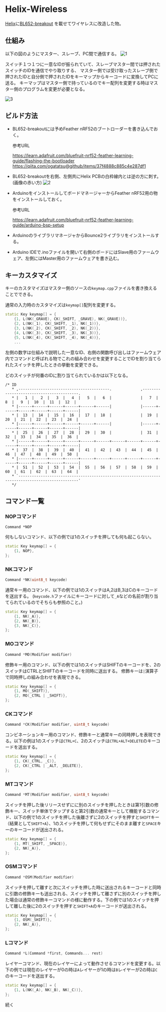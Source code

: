 # Helix-Wireless

[Helix](https://github.com/MakotoKurauchi/helix)に[BL652-breakout](https://github.com/ogatatsu/BL652-breakout)
を載せてワイヤレスに改造した物。

## 仕組み
以下の図のようにマスター、スレーブ、PC間で通信する。
![1](./images/1.jpg)

スイッチ１つ１つに一意なIDが振られていて、スレーブマスター間では押されたスイッチのIDを通信でやり取りする、
マスター側では受け取ったスレーブ側で押されたIDと自分側で押されたIDをキーマップからキーコードに変換してPCに送る。
キーマップはマスター側で持っているのでキー配列を変更する時はマスター側のプログラムを変更が必要となる。

![3](./images/3.jpg)

## ビルド方法
- BL652-breakoutには予めFeather nRF52のブートローダーを書き込んでおく。

  参考URL
  
  https://learn.adafruit.com/bluefruit-nrf52-feather-learning-guide/flashing-the-bootloader
  https://qiita.com/ogatatsu@github/items/37f4888c885c4e287df1

- BL652-breakoutを右側、左側共にHelix PCBの白枠線内とは逆の方に刺す。(画像の赤い方)
  ![2](./images/2.jpg)

- ArduinoをインストールしてボードマネージャーからFeather nRF52用の物をインストールしておく。

  参考URL

  https://learn.adafruit.com/bluefruit-nrf52-feather-learning-guide/arduino-bsp-setup

- ArduinoのライブラリマネージャからBounce2ライブラリをインストールする。
- Arduino IDEで.inoファイルを開いて右側のボードにはSlave用のファームウェア、左側にはMaster用のファームウェアを書き込む。

## キーカスタマイズ
キーのカスタマイズはマスター側のソースの`keymap.cpp`ファイルを書き換えることでできる。

通常の入力時のカスタマイズは`keymap[]`配列を変更する。

```c++
static Key keymap[] = {
    {1, L(NK(_GRAVE), CK(_SHIFT, _GRAVE), NK(_GRAVE))},
    {2, L(NK(_1), CK(_SHIFT, _1), NK(_1))},
    {3, L(NK(_2), CK(_SHIFT, _2), NK(_2))},
    {4, L(NK(_3), CK(_SHIFT, _3), NK(_3))},
    {5, L(NK(_4), CK(_SHIFT, _4), NK(_4))},
    ...
```

左側の数字は仕組みで説明した一意なID、右側の関数呼び出しはファームウェア内でコマンドと呼ばれる物でこれの組み合わせを変更することでIDを割り当てられたスイッチを押したときの挙動を変更できる。

どのスイッチが何番のIDに割り当てられているかは以下となる。

```
/* ID
   * ,-----------------------------------------.             ,-----------------------------------------.
   * |   1  |   2  |   3  |   4  |   5  |   6  |             |   7  |   8  |   9  |  10  |  11  |  12  |
   * |------+------+------+------+------+------|             |------+------+------+------+------+------|
   * |  13  |  14  |  15  |  16  |  17  |  18  |             |  19  |  20  |  21  |  22  |  23  |  24  |
   * |------+------+------+------+------+------|             |------+------+------+------+------+------|
   * |  25  |  26  |  27  |  28  |  29  |  30  |             |  31  |  32  |  33  |  34  |  35  |  36  |
   * |------+------+------+------+------+------+------+------+------+------+------+------+------+------|
   * |  37  |  38  |  39  |  40  |  41  |  42  |  43  |  44  |  45  |  46  |  47  |  48  |  49  |  50  |
   * |------+------+------+------+------+------+------+------+------+------+------+------+------+------|
   * |  51  |  52  |  53  |  54  |  55  |  56  |  57  |  58  |  59  |  60  |  61  |  62  |  63  |  64  |
   * `-------------------------------------------------------------------------------------------------'
   */
```

## コマンド一覧
### NOPコマンド
```
Command *NOP
```
何もしないコマンド、以下の例では1のスイッチを押しても何も起こらない。
```c++
static Key keymap[] = {
    {1, NOP},
};
```

### NKコマンド
```c++
Command *NK(uint8_t keycode)
```
通常キー用のコマンド、以下の例では1のスイッチはA,2はB,3はCのキーコードを送出する。
(`keycode.h`ファイルにキーコードに対して`_A`などの名前が割り当てられているのでそちらも参照のこと。)
```c++
static Key keymap[] = {
    {1, NK(_A)},
    {2, NK(_B)},
    {3, NK(_C)},
};
```

### MOコマンド
```c++
Command *MO(Modifier modifier)
```
修飾キー用のコマンド、以下の例では1のスイッチはSHIFTのキーコードを、2のスイッチはCTRLとSHIFTのキーコードを同時に送出する。
修飾キーは`|`演算子で同時押しの組み合わせを表現できる。
```c++
static Key keymap[] = {
    {1, MO(_SHIFT)},
    {2, MO(_CTRL | _SHIFT)},
};
```

### CKコマンド
```c++
Command *CK(Modifier modifier, uint8_t keycode)
```
コンビネーションキー用のコマンド、修飾キーと通常キーの同時押しを表現できる。以下の例は1のスイッチは`CTRL+C`、2のスイッチは`CTRL+ALT+DELETE`のキーコードを送出する。
```c++
static Key keymap[] = {
    {1, CK(_CTRL, _C)},
    {2, CK(_CTRL | _ALT, _DELETE)},
};
```

### MTコマンド
```c++
Command *MT(Modifier modifier, uint8_t keycode)
```
スイッチを押した後リリースせずにに別のスイッチを押したときは第1引数の修飾キー、スイッチ単体でタップすると第2引数の通常キーとして機能するコマンド、以下の例で1のスイッチを押した後離さずに2のスイッチを押すと`SHIFT`キー（結果として`SHIFT+A`）、1のスイッチを押して何もせずにそのまま離すと`SPACE`キーのキーコードが送出される。

```c++
static Key keymap[] = {
    {1, MT(_SHIFT, _SPACE)},
    {2, NK(_A)},
};
```

### OSMコマンド
```c++
Command *OSM(Modifier modifier)
```
スイッチを押して離すと次にスイッチを押した時に送出されるキーコードと同時に引数の修飾キーも送出される、スイッチを押して離さずに別のスイッチを押した場合は通常の修飾キーコマンドの様に動作する。下の例では1のスイッチを押して離した後に2のスイッチを押すと`SHIFT+A`のキーコードが送出される。
```c++
static Key keymap[] = {
    {1, OSM(_SHIFT)},
    {2, NK(_A)},
};
```

### Lコマンド
```c++
Command *L(Command *first, Commands... rest)
```
レイヤーコマンド、現在のレイヤーによって動作させるコマンドを変更する。以下の例では現在のレイヤーが0の時は`A`レイヤーが1の時は`B`レイヤーが2の時は`C`のキーコードを送出する。
```c++
static Key keymap[] = {
    {1, L(NK(_A), NK(_B), NK(_C))},
};
```

続く

